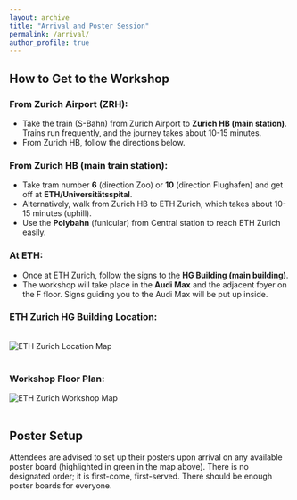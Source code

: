 ```yaml
---
layout: archive
title: "Arrival and Poster Session"
permalink: /arrival/
author_profile: true
---
```



  <h2>How to Get to the Workshop</h2>
  
  <div class="info">
      <h3>From Zurich Airport (ZRH):</h3>
      <ul>
          <li>Take the train (S-Bahn) from Zurich Airport to <strong>Zurich HB (main station)</strong>. Trains run frequently, and the journey takes about 10-15 minutes.</li>
          <li>From Zurich HB, follow the directions below.</li>
      </ul>
  </div>
  
  <div class="info">
      <h3>From Zurich HB (main train station):</h3>
      <ul>
          <li>Take tram number <strong>6</strong> (direction Zoo) or <strong>10</strong> (direction Flughafen) and get off at <strong>ETH/Universitätsspital</strong>.</li>
          <li>Alternatively, walk from Zurich HB to ETH Zurich, which takes about 10-15 minutes (uphill).</li>
          <li>Use the <strong>Polybahn</strong> (funicular) from Central station to reach ETH Zurich easily.</li>
      </ul>
  </div>

  <div class="info">
      <h3>At ETH:</h3>
      <ul>
          <li>Once at ETH Zurich, follow the signs to the <strong>HG Building (main building)</strong>.</li>
          <li>The workshop will take place in the <strong>Audi Max</strong> and the adjacent foyer on the F floor. Signs guiding you to the Audi Max will be put up inside.</li>
      </ul>
  </div>
  
  
  <div class="image-container">
      <h3>ETH Zurich HG Building Location:</h3>
    <br>
      <img src="https://mlbiocat.github.io/mlbiocat2025/files/main-map-eth.jpg" alt="ETH Zurich Location Map">
  </div>

  <br>

  <div class="image-container">
      <h3>Workshop Floor Plan:</h3>
      <img src="https://mlbiocat.github.io/mlbiocat2025/files/event-map-room-locatiojn-2.jpg" alt="ETH Zurich Workshop Map">
  </div>

  <br>
  
  <h2>Poster Setup</h2>
  <div class="info">
      <p>Attendees are advised to set up their posters upon arrival on any available poster board (highlighted in green in the map above). There is no designated order; it is first-come, first-served. There should be enough poster boards for everyone.</p>
  </div>


